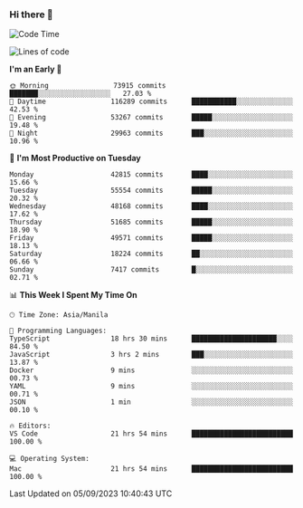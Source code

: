 ### Hi there 👋

<!--START_SECTION:waka-->
![Code Time](http://img.shields.io/badge/Code%20Time-4%2C297%20hrs%2032%20mins-blue)

![Lines of code](https://img.shields.io/badge/From%20Hello%20World%20I%27ve%20Written-106.6%20million%20lines%20of%20code-blue)

**I'm an Early 🐤** 

```text
🌞 Morning                73915 commits       ███████░░░░░░░░░░░░░░░░░░   27.03 % 
🌆 Daytime                116289 commits      ███████████░░░░░░░░░░░░░░   42.53 % 
🌃 Evening                53267 commits       █████░░░░░░░░░░░░░░░░░░░░   19.48 % 
🌙 Night                  29963 commits       ███░░░░░░░░░░░░░░░░░░░░░░   10.96 % 
```
📅 **I'm Most Productive on Tuesday** 

```text
Monday                   42815 commits       ████░░░░░░░░░░░░░░░░░░░░░   15.66 % 
Tuesday                  55554 commits       █████░░░░░░░░░░░░░░░░░░░░   20.32 % 
Wednesday                48168 commits       ████░░░░░░░░░░░░░░░░░░░░░   17.62 % 
Thursday                 51685 commits       █████░░░░░░░░░░░░░░░░░░░░   18.90 % 
Friday                   49571 commits       █████░░░░░░░░░░░░░░░░░░░░   18.13 % 
Saturday                 18224 commits       ██░░░░░░░░░░░░░░░░░░░░░░░   06.66 % 
Sunday                   7417 commits        █░░░░░░░░░░░░░░░░░░░░░░░░   02.71 % 
```


📊 **This Week I Spent My Time On** 

```text
🕑︎ Time Zone: Asia/Manila

💬 Programming Languages: 
TypeScript               18 hrs 30 mins      █████████████████████░░░░   84.50 % 
JavaScript               3 hrs 2 mins        ███░░░░░░░░░░░░░░░░░░░░░░   13.87 % 
Docker                   9 mins              ░░░░░░░░░░░░░░░░░░░░░░░░░   00.73 % 
YAML                     9 mins              ░░░░░░░░░░░░░░░░░░░░░░░░░   00.71 % 
JSON                     1 min               ░░░░░░░░░░░░░░░░░░░░░░░░░   00.10 % 

🔥 Editors: 
VS Code                  21 hrs 54 mins      █████████████████████████   100.00 % 

💻 Operating System: 
Mac                      21 hrs 54 mins      █████████████████████████   100.00 % 
```


 Last Updated on 05/09/2023 10:40:43 UTC
<!--END_SECTION:waka-->


<!--
**rad182/rad182** is a ✨ _special_ ✨ repository because its `README.md` (this file) appears on your GitHub profile.

Here are some ideas to get you started:

- 🔭 I’m currently working on ...
- 🌱 I’m currently learning ...
- 👯 I’m looking to collaborate on ...
- 🤔 I’m looking for help with ...
- 💬 Ask me about ...
- 📫 How to reach me: ...
- 😄 Pronouns: ...
- ⚡ Fun fact: ...
-->
